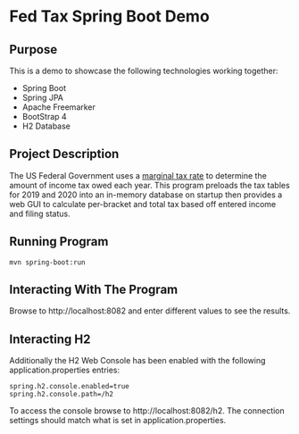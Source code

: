 # Fed Tax Spring Boot Demo

## Purpose
This is a demo to showcase the following technologies working together: 

* Spring Boot
* Spring JPA
* Apache Freemarker
* BootStrap 4
* H2 Database

## Project Description
The US Federal Government uses a [marginal tax rate](https://en.wikipedia.org/wiki/Tax_rate#Marginal) to determine the
amount of income tax owed each year. This program preloads the tax tables for 2019 and 2020 into an in-memory database
on startup then provides a web GUI to calculate per-bracket and total tax based off entered
income and filing status.

## Running Program
```
mvn spring-boot:run
```

## Interacting With The Program
Browse to http://localhost:8082 and enter different values to see the results.

## Interacting H2
Additionally the H2 Web Console has been enabled with the following application.properties entries: 

```
spring.h2.console.enabled=true
spring.h2.console.path=/h2
```
To access the console browse to http://localhost:8082/h2. The connection settings should match what is set in application.properties. 

